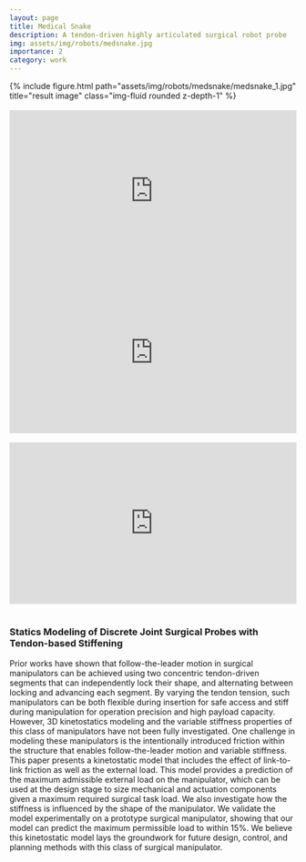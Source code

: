 ```yaml
---
layout: page
title: Medical Snake
description: A tendon-driven highly articulated surgical robot probe
img: assets/img/robots/medsnake.jpg
importance: 2
category: work
---
```



<div class="row">
    <div class="col-sm-2">
    </div>
    <div class="col-sm-6">
        {% include figure.html path="assets/img/robots/medsnake/medsnake_1.jpg" title="result image" class="img-fluid rounded z-depth-1" %}
    </div>
    <div class="col-sm-2">
    </div>
</div><br>

<div class="row">
    <div class="col-sm mt-3 mt-md-0">
        <div style="padding:56.25% 0 0 0;position:relative;"><iframe src="https://player.vimeo.com/video/763459804?h=fbca182567&amp;badge=0&amp;autopause=0&amp;player_id=0&amp;app_id=58479" frameborder="0" allow="autoplay; fullscreen; picture-in-picture" allowfullscreen style="position:absolute;top:0;left:0;width:100%;height:100%;" title="Medsnake_Simu_Vid2(2).mp4"></iframe></div><script src="https://player.vimeo.com/api/player.js"></script>
    </div>
    <div class="col-sm mt-3 mt-md-0">
        <div style="padding:56.25% 0 0 0;position:relative;"><iframe src="https://player.vimeo.com/video/763459556?h=a0641dda62&amp;badge=0&amp;autopause=0&amp;player_id=0&amp;app_id=58479" frameborder="0" allow="autoplay; fullscreen; picture-in-picture" allowfullscreen style="position:absolute;top:0;left:0;width:100%;height:100%;" title="medsnake_heart.mp4"></iframe></div><script src="https://player.vimeo.com/api/player.js"></script>
    </div>
</div><br>


<div style="padding:56.25% 0 0 0;position:relative;"><iframe src="https://player.vimeo.com/video/763459276?h=8d87847fa6&amp;badge=0&amp;autopause=0&amp;player_id=0&amp;app_id=58479" frameborder="0" allow="autoplay; fullscreen; picture-in-picture" allowfullscreen style="position:absolute;top:0;left:0;width:100%;height:100%;" title="demo3.mp4"></iframe></div><script src="https://player.vimeo.com/api/player.js"></script><br>


<!-- 
<iframe src="https://player.vimeo.com/video/763459276?h=8d87847fa6&amp;badge=0&amp;autopause=0&amp;player_id=0&amp;app_id=58479" width="810" height="540" frameborder="0" allow="autoplay; fullscreen; picture-in-picture" allowfullscreen title="demo3.mp4"></iframe>
 -->

### Statics Modeling of Discrete Joint Surgical Probes with Tendon-based Stiffening

Prior works have shown that follow-the-leader motion in surgical manipulators can be achieved using two concentric tendon-driven segments that can independently lock their shape, and alternating between locking and advancing each segment. By varying the tendon tension, such manipulators can be both flexible during insertion for safe access and stiff during manipulation for operation precision and high payload capacity.
However, 3D kinetostatics modeling and the variable stiffness properties of this class of manipulators have not been fully investigated. One challenge in modeling these manipulators is the intentionally introduced friction within the structure that enables follow-the-leader motion and variable stiffness. This paper presents a kinetostatic model that includes the effect of link-to-link friction as well as the external load. This model provides a prediction of the maximum admissible external load on the manipulator, which can be used at the design stage to size mechanical and actuation components given a maximum required surgical task load. We also investigate how the stiffness is influenced by the shape of the manipulator. We validate the model experimentally on a prototype surgical manipulator, showing that our model can predict the maximum permissible load to within 15%. We believe this kinetostatic model lays the groundwork for future design, control, and planning methods with this class of surgical manipulator.
    
